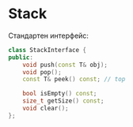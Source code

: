 # Stack

Стандартен интерфейс:

```c++
class StackInterface {
public:
	void push(const T& obj);
	void pop();
	const T& peek() const; // top

	bool isEmpty() const;
	size_t getSize() const;
	void clear();
};
```

